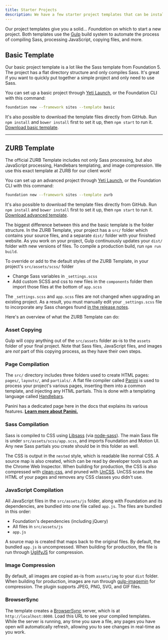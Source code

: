 ```yaml
---
title: Starter Projects
description: We have a few starter project templates that can be installed with Yeti Launch or the Foundation CLI. You can also download them manually!
---
```


Our project templates give you a solid... *Foundation* on which to start a new project. Both templates use the [Gulp](http://gulpjs.com) build system to automate the process of compiling Sass, processing JavaScript, copying files, and more.

## Basic Template

Our basic project template is a lot like the Sass template from Foundation 5. The project has a flat directory structure and only compiles Sass. It's great if you want to quickly put together a simple project and only need to use Sass.

You can set up a basic project through [Yeti Launch](installation.html), or the Foundation CLI with this command:

```bash
foundation new --framework sites --template basic
```

It's also possible to download the template files directly from GitHub. Run `npm install` and `bower install` first to set it up, then `npm start` to run it. [Download basic template](https://github.com/zurb/foundation-sites-template/archive/master.zip).

---

## ZURB Template

The official ZURB Template includes not only Sass processing, but also JavaScript processing, Handlebars templating, and image compression. We use this exact template at ZURB for our client work!

You can set up an advanced project through [Yeti Launch](installation.html), or the Foundation CLI with this command:

```bash
foundation new --framework sites --template zurb
```

It's also possible to download the template files directly from GitHub. Run `npm install` and `bower install` first to set it up, then `npm start` to run it. [Download advanced template](https://github.com/zurb/foundation-zurb-template/archive/master.zip). 

The biggest difference between this and the basic template is the folder structure. In the ZURB Template, your project has a `src/` folder which contains your source files, and a separate `dist/` folder with your finished website. As you work on your project, Gulp continuously updates your `dist/` folder with new versions of files. To compile a production build, run `npm run build`.

To override or add to the default styles of the ZURB Template, in your project's `src/assets/scss/` folder
 - Change Sass variables in `_settings.scss`
 - Add custom SCSS and css to new files in the `components` folder then import those files at the bottom of `app.scss`

The `_settings.scss` and `app.scss` files are not changed when upgrading an existing project. As a result, you must manually edit your `_settings.scss` file to incorporate any Sass changes found [in the release notes](https://github.com/zurb/foundation-sites/releases).

Here's an overview of what the ZURB Template can do:

### Asset Copying

Gulp will copy anything out of the `src/assets` folder as-is to the `assets` folder of your final project. Note that Sass files, JavaScript files, and images are *not* part of this copying process, as they have their own steps.

### Page Compilation

The `src/` directory includes three folders used to create HTML pages: `pages/`, `layouts/`, and `partials/`. A flat file compiler called [Panini](panini.html) is used to process your project's various pages, inserting them into a common template, and injecting any HTML partials. This is done with a templating language called [Handlebars](http://handlebarsjs.com/).

Panini has a dedicated page here in the docs that explains its various features. **[Learn more about Panini.](panini.html)**

### Sass Compilation

Sass is compiled to CSS using [Libsass](http://sass-lang.com/libsass) (via [node-sass](https://github.com/sass/node-sass)). The main Sass file is under `src/assets/scss/app.scss`, and imports Foundation and Motion UI. Any new Sass partials you create should be in this folder as well.

The CSS is output in the `nested` style, which is readable like normal CSS. A source map is also created, which can be read by developer tools such as the Chrome Web Inspector. When building for production, the CSS is also compressed with [clean-css](https://github.com/jakubpawlowicz/clean-css/issues), and pruned with [UnCSS](https://github.com/giakki/uncss). UnCSS scans the HTML of your pages and removes any CSS classes you didn't use.

### JavaScript Compilation

All JavaScript files in the `src/assets/js` folder, along with Foundation and its dependencies, are bundled into one file called `app.js`. The files are bundled in this order:

- Foundation's dependencies (including jQuery)
- All files in `src/assets/js`
- `app.js`

A source map is created that maps back to the original files. By default, the bundled `app.js` is uncompressed. When building for production, the file is run through [UglifyJS](https://github.com/mishoo/UglifyJS) for compression.

### Image Compression

By default, all images are copied as-is from `assets/img` to your `dist` folder. When building for production, images are run through [gulp-imagemin](https://github.com/sindresorhus/gulp-imagemin) for compression. The plugin supports JPEG, PNG, SVG, and GIF files.

### BrowserSync

The template creates a [BrowserSync](http://www.browsersync.io/) server, which is at `http://localhost:8000`. Load this URL to see your compiled templates. While the server is running, any time you save a file, any pages you have open will automatically refresh, allowing you to see changes in real-time as you work.
